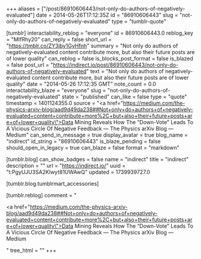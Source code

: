 +++
aliases = ["/post/86910606443/not-only-do-authors-of-negatively-evaluated"]
date = 2014-05-26T17:12:35Z
id = "86910606443"
slug = "not-only-do-authors-of-negatively-evaluated"
type = "tumblr-quote"

[tumblr]
interactability_reblog = "everyone"
id = 86910606443.0
reblog_key = "MIfRhy20"
can_reply = false
short_url = "https://tmblr.co/ZY3jby1GyHfnh"
summary = "Not only do authors of negatively-evaluated content contribute more, but also their future posts are of lower quality"
can_reblog = false
is_blocks_post_format = false
is_blazed = false
post_url = "https://indirect.io/post/86910606443/not-only-do-authors-of-negatively-evaluated"
text = "Not only do authors of negatively-evaluated content contribute more, but also their future posts are of lower quality"
date = "2014-05-26 17:12:35 GMT"
note_count = 0.0
interactability_blaze = "everyone"
slug = "not-only-do-authors-of-negatively-evaluated"
state = "published"
can_like = false
type = "quote"
timestamp = 1401124355.0
source = "<a href=\"https://medium.com/the-physics-arxiv-blog/aad9d49da238##Not+only+do+authors+of+negatively-evaluated+content+contribute+more%2C+but+also+their+future+posts+are+of+lower+quality\">Data Mining Reveals How The “Down-Vote” Leads To A Vicious Circle Of Negative Feedback — The Physics arXiv Blog — Medium</a>"
can_send_in_message = true
display_avatar = true
blog_name = "indirect"
id_string = "86910606443"
is_blaze_pending = false
should_open_in_legacy = true
can_blaze = false
format = "markdown"

[tumblr.blog]
can_show_badges = false
name = "indirect"
title = "indirect"
description = ""
url = "https://indirect.io/"
uuid = "t:PgyUJU3SA2Klwyt81UWAwQ"
updated = 1739939727.0

[tumblr.blog.tumblrmart_accessories]

[tumblr.reblog]
comment = "<p><a href=\"https://medium.com/the-physics-arxiv-blog/aad9d49da238##Not+only+do+authors+of+negatively-evaluated+content+contribute+more%2C+but+also+their+future+posts+are+of+lower+quality\">Data Mining Reveals How The “Down-Vote” Leads To A Vicious Circle Of Negative Feedback — The Physics arXiv Blog — Medium</a></p>"
tree_html = ""
+++
